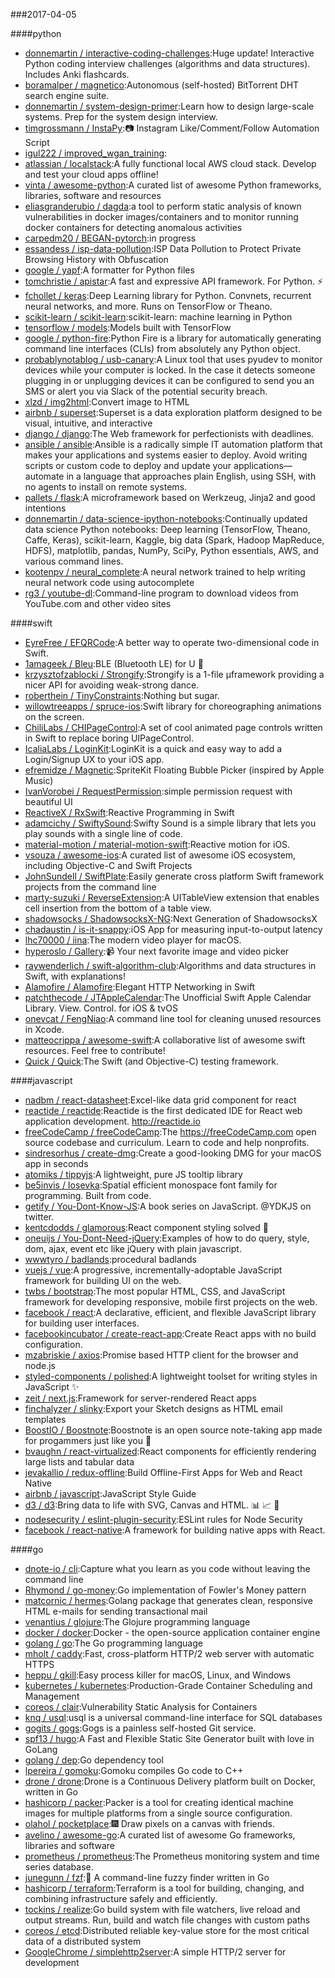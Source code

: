 ###2017-04-05

####python
* [donnemartin / interactive-coding-challenges](https://github.com/donnemartin/interactive-coding-challenges):Huge update! Interactive Python coding interview challenges (algorithms and data structures). Includes Anki flashcards.
* [boramalper / magnetico](https://github.com/boramalper/magnetico):Autonomous (self-hosted) BitTorrent DHT search engine suite.
* [donnemartin / system-design-primer](https://github.com/donnemartin/system-design-primer):Learn how to design large-scale systems. Prep for the system design interview.
* [timgrossmann / InstaPy](https://github.com/timgrossmann/InstaPy):📷 Instagram Like/Comment/Follow Automation Script
* [igul222 / improved_wgan_training](https://github.com/igul222/improved_wgan_training):
* [atlassian / localstack](https://github.com/atlassian/localstack):A fully functional local AWS cloud stack. Develop and test your cloud apps offline!
* [vinta / awesome-python](https://github.com/vinta/awesome-python):A curated list of awesome Python frameworks, libraries, software and resources
* [eliasgranderubio / dagda](https://github.com/eliasgranderubio/dagda):a tool to perform static analysis of known vulnerabilities in docker images/containers and to monitor running docker containers for detecting anomalous activities
* [carpedm20 / BEGAN-pytorch](https://github.com/carpedm20/BEGAN-pytorch):in progress
* [essandess / isp-data-pollution](https://github.com/essandess/isp-data-pollution):ISP Data Pollution to Protect Private Browsing History with Obfuscation
* [google / yapf](https://github.com/google/yapf):A formatter for Python files
* [tomchristie / apistar](https://github.com/tomchristie/apistar):A fast and expressive API framework. For Python. ⚡️
* [fchollet / keras](https://github.com/fchollet/keras):Deep Learning library for Python. Convnets, recurrent neural networks, and more. Runs on TensorFlow or Theano.
* [scikit-learn / scikit-learn](https://github.com/scikit-learn/scikit-learn):scikit-learn: machine learning in Python
* [tensorflow / models](https://github.com/tensorflow/models):Models built with TensorFlow
* [google / python-fire](https://github.com/google/python-fire):Python Fire is a library for automatically generating command line interfaces (CLIs) from absolutely any Python object.
* [probablynotablog / usb-canary](https://github.com/probablynotablog/usb-canary):A Linux tool that uses pyudev to monitor devices while your computer is locked. In the case it detects someone plugging in or unplugging devices it can be configured to send you an SMS or alert you via Slack of the potential security breach.
* [xlzd / img2html](https://github.com/xlzd/img2html):Convert image to HTML
* [airbnb / superset](https://github.com/airbnb/superset):Superset is a data exploration platform designed to be visual, intuitive, and interactive
* [django / django](https://github.com/django/django):The Web framework for perfectionists with deadlines.
* [ansible / ansible](https://github.com/ansible/ansible):Ansible is a radically simple IT automation platform that makes your applications and systems easier to deploy. Avoid writing scripts or custom code to deploy and update your applications— automate in a language that approaches plain English, using SSH, with no agents to install on remote systems.
* [pallets / flask](https://github.com/pallets/flask):A microframework based on Werkzeug, Jinja2 and good intentions
* [donnemartin / data-science-ipython-notebooks](https://github.com/donnemartin/data-science-ipython-notebooks):Continually updated data science Python notebooks: Deep learning (TensorFlow, Theano, Caffe, Keras), scikit-learn, Kaggle, big data (Spark, Hadoop MapReduce, HDFS), matplotlib, pandas, NumPy, SciPy, Python essentials, AWS, and various command lines.
* [kootenpv / neural_complete](https://github.com/kootenpv/neural_complete):A neural network trained to help writing neural network code using autocomplete
* [rg3 / youtube-dl](https://github.com/rg3/youtube-dl):Command-line program to download videos from YouTube.com and other video sites

####swift
* [EyreFree / EFQRCode](https://github.com/EyreFree/EFQRCode):A better way to operate two-dimensional code in Swift.
* [1amageek / Bleu](https://github.com/1amageek/Bleu):BLE (Bluetooth LE) for U 🎁
* [krzysztofzablocki / Strongify](https://github.com/krzysztofzablocki/Strongify):Strongify is a 1-file µframework providing a nicer API for avoiding weak-strong dance.
* [roberthein / TinyConstraints](https://github.com/roberthein/TinyConstraints):Nothing but sugar.
* [willowtreeapps / spruce-ios](https://github.com/willowtreeapps/spruce-ios):Swift library for choreographing animations on the screen.
* [ChiliLabs / CHIPageControl](https://github.com/ChiliLabs/CHIPageControl):A set of cool animated page controls written in Swift to replace boring UIPageControl.
* [IcaliaLabs / LoginKit](https://github.com/IcaliaLabs/LoginKit):LoginKit is a quick and easy way to add a Login/Signup UX to your iOS app.
* [efremidze / Magnetic](https://github.com/efremidze/Magnetic):SpriteKit Floating Bubble Picker (inspired by Apple Music)
* [IvanVorobei / RequestPermission](https://github.com/IvanVorobei/RequestPermission):simple permission request with beautiful UI
* [ReactiveX / RxSwift](https://github.com/ReactiveX/RxSwift):Reactive Programming in Swift
* [adamcichy / SwiftySound](https://github.com/adamcichy/SwiftySound):Swifty Sound is a simple library that lets you play sounds with a single line of code.
* [material-motion / material-motion-swift](https://github.com/material-motion/material-motion-swift):Reactive motion for iOS.
* [vsouza / awesome-ios](https://github.com/vsouza/awesome-ios):A curated list of awesome iOS ecosystem, including Objective-C and Swift Projects
* [JohnSundell / SwiftPlate](https://github.com/JohnSundell/SwiftPlate):Easily generate cross platform Swift framework projects from the command line
* [marty-suzuki / ReverseExtension](https://github.com/marty-suzuki/ReverseExtension):A UITableView extension that enables cell insertion from the bottom of a table view.
* [shadowsocks / ShadowsocksX-NG](https://github.com/shadowsocks/ShadowsocksX-NG):Next Generation of ShadowsocksX
* [chadaustin / is-it-snappy](https://github.com/chadaustin/is-it-snappy):iOS App for measuring input-to-output latency
* [lhc70000 / iina](https://github.com/lhc70000/iina):The modern video player for macOS.
* [hyperoslo / Gallery](https://github.com/hyperoslo/Gallery):📹 Your next favorite image and video picker
* [raywenderlich / swift-algorithm-club](https://github.com/raywenderlich/swift-algorithm-club):Algorithms and data structures in Swift, with explanations!
* [Alamofire / Alamofire](https://github.com/Alamofire/Alamofire):Elegant HTTP Networking in Swift
* [patchthecode / JTAppleCalendar](https://github.com/patchthecode/JTAppleCalendar):The Unofficial Swift Apple Calendar Library. View. Control. for iOS & tvOS
* [onevcat / FengNiao](https://github.com/onevcat/FengNiao):A command line tool for cleaning unused resources in Xcode.
* [matteocrippa / awesome-swift](https://github.com/matteocrippa/awesome-swift):A collaborative list of awesome swift resources. Feel free to contribute!
* [Quick / Quick](https://github.com/Quick/Quick):The Swift (and Objective-C) testing framework.

####javascript
* [nadbm / react-datasheet](https://github.com/nadbm/react-datasheet):Excel-like data grid component for react
* [reactide / reactide](https://github.com/reactide/reactide):Reactide is the first dedicated IDE for React web application development. http://reactide.io
* [freeCodeCamp / freeCodeCamp](https://github.com/freeCodeCamp/freeCodeCamp):The https://freeCodeCamp.com open source codebase and curriculum. Learn to code and help nonprofits.
* [sindresorhus / create-dmg](https://github.com/sindresorhus/create-dmg):Create a good-looking DMG for your macOS app in seconds
* [atomiks / tippyjs](https://github.com/atomiks/tippyjs):A lightweight, pure JS tooltip library
* [be5invis / Iosevka](https://github.com/be5invis/Iosevka):Spatial efficient monospace font family for programming. Built from code.
* [getify / You-Dont-Know-JS](https://github.com/getify/You-Dont-Know-JS):A book series on JavaScript. @YDKJS on twitter.
* [kentcdodds / glamorous](https://github.com/kentcdodds/glamorous):React component styling solved 💄
* [oneuijs / You-Dont-Need-jQuery](https://github.com/oneuijs/You-Dont-Need-jQuery):Examples of how to do query, style, dom, ajax, event etc like jQuery with plain javascript.
* [wwwtyro / badlands](https://github.com/wwwtyro/badlands):procedural badlands
* [vuejs / vue](https://github.com/vuejs/vue):A progressive, incrementally-adoptable JavaScript framework for building UI on the web.
* [twbs / bootstrap](https://github.com/twbs/bootstrap):The most popular HTML, CSS, and JavaScript framework for developing responsive, mobile first projects on the web.
* [facebook / react](https://github.com/facebook/react):A declarative, efficient, and flexible JavaScript library for building user interfaces.
* [facebookincubator / create-react-app](https://github.com/facebookincubator/create-react-app):Create React apps with no build configuration.
* [mzabriskie / axios](https://github.com/mzabriskie/axios):Promise based HTTP client for the browser and node.js
* [styled-components / polished](https://github.com/styled-components/polished):A lightweight toolset for writing styles in JavaScript ✨
* [zeit / next.js](https://github.com/zeit/next.js):Framework for server-rendered React apps
* [finchalyzer / slinky](https://github.com/finchalyzer/slinky):Export your Sketch designs as HTML email templates
* [BoostIO / Boostnote](https://github.com/BoostIO/Boostnote):Boostnote is an open source note-taking app made for progammers just like you 🚀
* [bvaughn / react-virtualized](https://github.com/bvaughn/react-virtualized):React components for efficiently rendering large lists and tabular data
* [jevakallio / redux-offline](https://github.com/jevakallio/redux-offline):Build Offline-First Apps for Web and React Native
* [airbnb / javascript](https://github.com/airbnb/javascript):JavaScript Style Guide
* [d3 / d3](https://github.com/d3/d3):Bring data to life with SVG, Canvas and HTML. 📊 📈 🎉
* [nodesecurity / eslint-plugin-security](https://github.com/nodesecurity/eslint-plugin-security):ESLint rules for Node Security
* [facebook / react-native](https://github.com/facebook/react-native):A framework for building native apps with React.

####go
* [dnote-io / cli](https://github.com/dnote-io/cli):Capture what you learn as you code without leaving the command line
* [Rhymond / go-money](https://github.com/Rhymond/go-money):Go implementation of Fowler's Money pattern
* [matcornic / hermes](https://github.com/matcornic/hermes):Golang package that generates clean, responsive HTML e-mails for sending transactional mail
* [venantius / glojure](https://github.com/venantius/glojure):The Glojure programming language
* [docker / docker](https://github.com/docker/docker):Docker - the open-source application container engine
* [golang / go](https://github.com/golang/go):The Go programming language
* [mholt / caddy](https://github.com/mholt/caddy):Fast, cross-platform HTTP/2 web server with automatic HTTPS
* [heppu / gkill](https://github.com/heppu/gkill):Easy process killer for macOS, Linux, and Windows
* [kubernetes / kubernetes](https://github.com/kubernetes/kubernetes):Production-Grade Container Scheduling and Management
* [coreos / clair](https://github.com/coreos/clair):Vulnerability Static Analysis for Containers
* [knq / usql](https://github.com/knq/usql):usql is a universal command-line interface for SQL databases
* [gogits / gogs](https://github.com/gogits/gogs):Gogs is a painless self-hosted Git service.
* [spf13 / hugo](https://github.com/spf13/hugo):A Fast and Flexible Static Site Generator built with love in GoLang
* [golang / dep](https://github.com/golang/dep):Go dependency tool
* [lpereira / gomoku](https://github.com/lpereira/gomoku):Gomoku compiles Go code to C++
* [drone / drone](https://github.com/drone/drone):Drone is a Continuous Delivery platform built on Docker, written in Go
* [hashicorp / packer](https://github.com/hashicorp/packer):Packer is a tool for creating identical machine images for multiple platforms from a single source configuration.
* [olahol / pocketplace](https://github.com/olahol/pocketplace):🎆 Draw pixels on a canvas with friends.
* [avelino / awesome-go](https://github.com/avelino/awesome-go):A curated list of awesome Go frameworks, libraries and software
* [prometheus / prometheus](https://github.com/prometheus/prometheus):The Prometheus monitoring system and time series database.
* [junegunn / fzf](https://github.com/junegunn/fzf):🌸 A command-line fuzzy finder written in Go
* [hashicorp / terraform](https://github.com/hashicorp/terraform):Terraform is a tool for building, changing, and combining infrastructure safely and efficiently.
* [tockins / realize](https://github.com/tockins/realize):Go build system with file watchers, live reload and output streams. Run, build and watch file changes with custom paths
* [coreos / etcd](https://github.com/coreos/etcd):Distributed reliable key-value store for the most critical data of a distributed system
* [GoogleChrome / simplehttp2server](https://github.com/GoogleChrome/simplehttp2server):A simple HTTP/2 server for development
